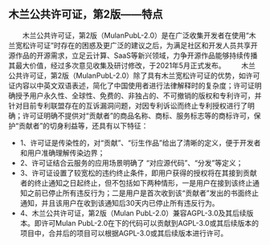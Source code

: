 ## 木兰公共许可证，第2版——特点
&emsp;&emsp;木兰公共许可证，第2版（MulanPubL-2.0）是在广泛收集开发者在使用“木兰宽松许可证”时存在的困惑及更广泛的建议之后，为满足社区和开发人员共享开源作品的开源需求，立足云计算、SaaS等新兴领域，力争开源作品能够持续传播其最大价值，经过多次意见收集及研讨修改，于2021年5月正式发布。
&emsp;&emsp;木兰公共许可证，第2版（MulanPubL-2.0）除了具有木兰宽松许可证的优势，如许可证内容以中英文双语表述，简化了中国使用者进行法律解释时的复杂度；许可证明确授予用户永久性、全球性、免费的、非独占的、不可撤销的版权和专利许可，并针对目前专利联盟存在的互诉漏洞问题，对因专利诉讼而终止专利授权进行了明确；许可证明确不提供对“贡献者”的商品名称、商标、服务标志等的商标许可，保护“贡献者”的切身利益等，还具有以下特征：
- 1、许可证是传染性的，对“贡献”、“衍生作品”给出了清晰的定义，便于开发者和用户准确理解传染边界；
- 2、许可证结合云服务的应用场景明确了 “对应源代码”、“分发”等定义；
- 3、许可证设置了较宽松的违约终止条件，即用户获得的授权将在其接到贡献者的终止通知之日起终止，但不包括如下两种情形，一是用户在接到该终止通知之前已停止所有违反行为；二是用户是首次收到该“贡献者”发出的书面终止通知，并且该用户在收到该通知后30天内已停止所有违反行为。
- 4、木兰公共许可证，第2版（Mulan PubL-2.0）兼容AGPL-3.0及其后续版本。即许可Mulan PubL-2.0在下的代码可以贡献到AGPL-3.0或其后续版本的项目中，合并后的项目可以根据AGPL-3.0或其后续版本进行许可。
